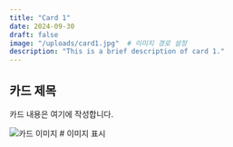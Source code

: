 ```yaml
---
title: "Card 1"
date: 2024-09-30
draft: false
image: "/uploads/card1.jpg"  # 이미지 경로 설정
description: "This is a brief description of card 1."
---
```


## 카드 제목

카드 내용은 여기에 작성합니다. 

![카드 이미지](/uploads/card1.jpg)  # 이미지 표시
